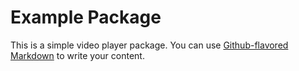 # Example Package

This is a simple video player package. You can use
[Github-flavored Markdown](https://guides.github.com/dhruvak99)
to write your content.